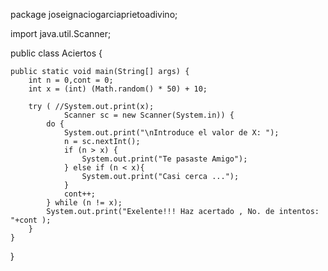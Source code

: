 package joseignaciogarciaprietoadivino;  


import java.util.Scanner;


public class Aciertos {
    
   
    public static void main(String[] args) {
        int n = 0,cont = 0;
        int x = (int) (Math.random() * 50) + 10;
                                
        try ( //System.out.print(x);
                Scanner sc = new Scanner(System.in)) {
            do {
                System.out.print("\nIntroduce el valor de X: ");
                n = sc.nextInt();
                if (n > x) {
                    System.out.print("Te pasaste Amigo");
                } else if (n < x){
                    System.out.print("Casi cerca ...");
                }
                cont++;
            } while (n != x);
            System.out.print("Exelente!!! Haz acertado , No. de intentos: "+cont );
        }
    }
}
